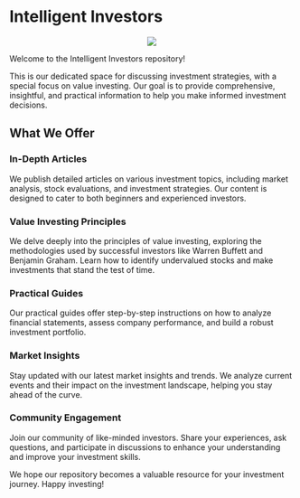 # Intelligent Investors

<p align="center">
  </a>
  <a href="https://intelligent-investors.github.io/intelligent-investors/website/build/">
    <img src="https://img.shields.io/badge/website-live-brightgreen">
  </a>
</p>

Welcome to the Intelligent Investors repository!

This is our dedicated space for discussing investment strategies, with a special focus on value investing. Our goal is to provide comprehensive, insightful, and practical information to help you make informed investment decisions.

## What We Offer

### In-Depth Articles

We publish detailed articles on various investment topics, including market analysis, stock evaluations, and investment strategies. Our content is designed to cater to both beginners and experienced investors.

### Value Investing Principles

We delve deeply into the principles of value investing, exploring the methodologies used by successful investors like Warren Buffett and Benjamin Graham. Learn how to identify undervalued stocks and make investments that stand the test of time.

### Practical Guides

Our practical guides offer step-by-step instructions on how to analyze financial statements, assess company performance, and build a robust investment portfolio. 

### Market Insights

Stay updated with our latest market insights and trends. We analyze current events and their impact on the investment landscape, helping you stay ahead of the curve.

### Community Engagement

Join our community of like-minded investors. Share your experiences, ask questions, and participate in discussions to enhance your understanding and improve your investment skills.

We hope our repository becomes a valuable resource for your investment journey. Happy investing!